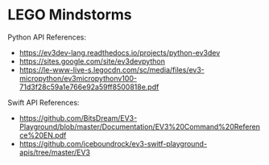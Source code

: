 # LEGO Mindstorms

Python API References:
- https://ev3dev-lang.readthedocs.io/projects/python-ev3dev
- https://sites.google.com/site/ev3devpython
- https://le-www-live-s.legocdn.com/sc/media/files/ev3-micropython/ev3micropythonv100-71d3f28c59a1e766e92a59ff8500818e.pdf

Swift API References:
- https://github.com/BitsDream/EV3-Playground/blob/master/Documentation/EV3%20Command%20Reference%20EN.pdf
- https://github.com/iceboundrock/ev3-switf-playground-apis/tree/master/EV3
